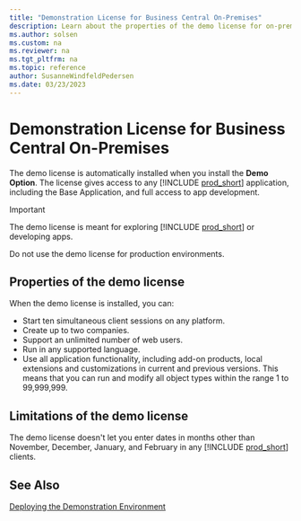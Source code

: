 ```yaml
---
title: "Demonstration License for Business Central On-Premises"
description: Learn about the properties of the demo license for on-premises deployments.
ms.author: solsen
ms.custom: na
ms.reviewer: na
ms.tgt_pltfrm: na
ms.topic: reference
author: SusanneWindfeldPedersen
ms.date: 03/23/2023
---
```


# Demonstration License for Business Central On-Premises

The demo license is automatically installed when you install the **Demo Option**. The license gives access to any [!INCLUDE [prod_short](../includes/prod_short.md)] application, including the Base Application, and full access to app development.

> [!IMPORTANT]
> The demo license is meant for exploring [!INCLUDE [prod_short](../includes/prod_short.md)] or developing apps.
>
> Do not use the demo license for production environments.

## Properties of the demo license

When the demo license is installed, you can:  
  
* Start ten simultaneous client sessions on any platform.  
* Create up to two companies.  
* Support an unlimited number of web users.  
* Run in any supported language.
* Use all application functionality, including add-on products, local extensions and customizations in current and previous versions. This means that you can run and modify all object types within the range 1 to 99,999,999.  
  
## Limitations of the demo license

The demo license doesn't let you enter dates in months other than November, December, January, and February in any [!INCLUDE [prod_short](../includes/prod_short.md)] clients.

## See Also

[Deploying the Demonstration Environment](../../deployment/deploy-demonstration-environment.md)  
